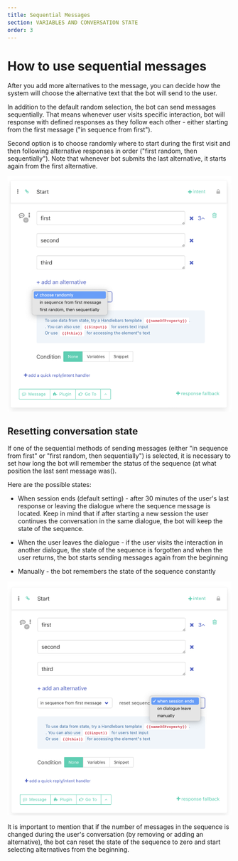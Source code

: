 ```yaml
---
title: Sequential Messages
section: VARIABLES AND CONVERSATION STATE
order: 3
---
```


# How to use sequential messages

After you add more alternatives to the message, you can decide how the system will choose the alternative text that the bot will send to the user. 

In addition to the default random selection, the bot can send messages sequentially. That means whenever user visits specific interaction, bot will response with defined responses as they follow each other -  either starting from the first message ("in sequence from first"). 

Second option is to choose randomly where to start during the first visit and then following alternative responses in order ("first random, then sequentially"). Note that whenever bot submits the last alternative, it starts again from the first alternative.

![different types of sequential messages](./sequentialMessages02.png)

## Resetting conversation state

If one of the sequential methods of sending messages (either "in sequence from first" or "first random, then sequentially") is selected, it is necessary to set how long the bot will remember the status of the sequence (at what position the last sent message was().

Here are the possible states:

- When session ends (default setting) - after 30 minutes of the user's last response or leaving the dialogue where the sequence message is located. Keep in mind that if after starting a new session the user continues the conversation in the same dialogue, the bot will keep the state of the sequence.

- When the user leaves the dialogue - if the user visits the interaction in another dialogue, the state of the sequence is forgotten and when the user returns, the bot starts sending messages again from the beginning

- Manually - the bot remembers the state of the sequence constantly

![different types of reseting the state](./sequentialMessages01.png)

It is important to mention that if the number of messages in the sequence is changed during the user's conversation (by removing or adding an alternative), the bot can reset the state of the sequence to zero and start selecting alternatives from the beginning.